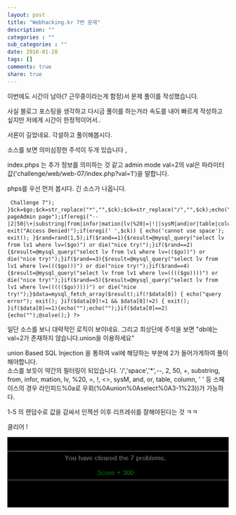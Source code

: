 ```yaml
---
layout: post
title: "Webhacking.kr 7번 문제"
description: ""
categories : ""
sub_categories : ""
date: 2016-01-28
tags: []
comments: true
share: true
---
```


이번에도 시간이 남아(? 근무중이라는게 함정)서 문제 풀이를 작성했습니다.

사실 블로그 포스팅을 생각하고 다시금 풀이를 하는거라 속도를 내어 빠르게 작성하고 싶지만 저에게 시간이 한정적이어서..

서론이 길었네요. 각설하고 풀이해봅시다.

  

  

소스를 보면 의미심장한 주석이 두개 있습니다 <!-- index.phps -->,<!-- admin mode : val=2 -->

index.phps 는 추가 정보를 의미하는 것 같고 admin mode val=2의 val은 파라미터
값('challenge/web/web-07/index.php?val=1')을 말합니다.

phps를 우선 먼저 봅시다. 긴 소스가 나옵니다.

  

     Challenge 7"); }$ck=$go;$ck=str_replace("*","",$ck);$ck=str_replace("/","",$ck);echo("admin pageAdmin page");if(eregi("--|2|50|\+|substring|from|infor|mation|lv|%20|=|!||sysM|and|or|table|column",$ck)) exit("Access Denied!");if(eregi(' ',$ck)) { echo('cannot use space'); exit(); }$rand=rand(1,5);if($rand==1){$result=@mysql_query("select lv from lv1 where lv=($go)") or die("nice try!");}if($rand==2){$result=@mysql_query("select lv from lv1 where lv=(($go))") or die("nice try!");}if($rand==3){$result=@mysql_query("select lv from lv1 where lv=((($go)))") or die("nice try!");}if($rand==4){$result=@mysql_query("select lv from lv1 where lv=(((($go))))") or die("nice try!");}if($rand==5){$result=@mysql_query("select lv from lv1 where lv=((((($go)))))") or die("nice try!");}$data=mysql_fetch_array($result);if(!$data[0]) { echo("query error"); exit(); }if($data[0]!=1 && $data[0]!=2) { exit(); }if($data[0]==1){echo("");echo("");}if($data[0]==2){echo("");@solve();} ?>

일단 소스를 보니 대략적인 로직이 보이네요. 그리고 최상단에 주석을 보면 "db에는 val=2가 존재하지 않습니다.union을 이용하세요"

union Based SQL Injection 을 통하여 val에 해당하는 부분에 2가 들어가게하여 풀이해야합니다.  
소스를 보듯이 약간의 필터링이 되있습니다. '/','space','*',--, 2, 50, +, substring, from, infor,
mation, lv, %20, =, !, <>, sysM, and, or, table, column, ' ' 등 스페이스의 경우
라인피드%0a로 우회(%0Aunion%0Aselect%0A3-1%23))가 가능하다.

  

1-5 의 랜덤수로 값을 감싸서 인젝션 이후 리프레쉬를 잘해야된다는 것 ㅋㅋ  

  

클리어 !

  

![](/assets/images/posts/498/25151C4D56A97B881A790D.PNG)

  

  

